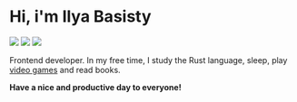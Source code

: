#  Hi, i'm Ilya Basisty

<p>
  <img src="https://img.shields.io/badge/javascript%20-%23323330.svg?&style=for-the-badge&logo=javascript&logoColor=%23F7DF1E"/>
  <img src="https://img.shields.io/badge/rust-%23000000.svg?&style=for-the-badge&logo=rust&logoColor=white"/>
  <img src="https://img.shields.io/badge/python%20-%2314354C.svg?&style=for-the-badge&logo=python&logoColor=white"/>
</p>


Frontend developer. In my free time, I study the Rust language, sleep, play <a href="https://steamcommunity.com/id/ilyabasisty/">video games</a> and read books.


**Have a nice and productive day to everyone!**
